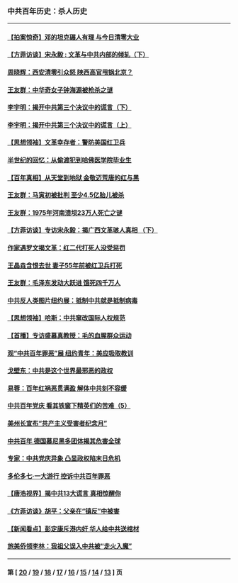 ### 中共百年历史：杀人历史
---
#### [【拍案惊奇】邓的坦克碾人有理 与今日清零大业](../../pages/nf1176106/n13729574.md?09190430) 
#### [【方菲访谈】宋永毅 : 文革与中共内部的倾轧（下）](../../pages/nf1176106/n13486836.md?09190430) 
#### [周晓辉：西安清零引众怒 陕西高官甩锅北京？](../../pages/nf1176106/n13484627.md?09190430) 
#### [王友群：中华奇女子钟海源被枪杀之谜](../../pages/nf1176106/n13430555.md?09190430) 
#### [李宇明：揭开中共第三个决议中的谎言（下）](../../pages/nf1176106/n13389389.md?09190430) 
#### [李宇明：揭开中共第三个决议中的谎言（上）](../../pages/nf1176106/n13388697.md?09190430) 
#### [【思想领袖】文革幸存者：警防美国红卫兵](../../pages/nf1176106/n13339289.md?09190430) 
#### [半世纪的回忆：从偷渡犯到哈佛医学院毕业生](../../pages/nf1176106/n13345328.md?09190430) 
#### [【百年真相】从天堂到地狱 金敬迈荒唐的红与黑](../../pages/nf1176106/n13336995.md?09190430) 
#### [王友群：马寅初被批判 至少4.5亿胎儿被杀](../../pages/nf1176106/n13260313.md?09190430) 
#### [王友群：1975年河南溃坝23万人死亡之谜](../../pages/nf1176106/n13231576.md?09190430) 
#### [【方菲访谈】专访宋永毅：揭广西文革骇人真相 （下）](../../pages/nf1176106/n13209074.md?09190430) 
#### [作家遇罗文揭文革：红二代打死人没受惩罚](../../pages/nf1176106/n13205254.md?09190430) 
#### [王晶垚含恨去世 妻子55年前被红卫兵打死](../../pages/nf1176106/n13203590.md?09190430) 
#### [王友群：毛泽东发动大跃进 饿死四千万人](../../pages/nf1176106/n13177158.md?09190430) 
#### [中共反人类图片纽约展：抵制中共就是抵制病毒](../../pages/nf1176106/n13115371.md?09190430) 
#### [【思想领袖】哈斯：中共窜改国际人权规范](../../pages/nf1176106/n13053647.md?09190430) 
#### [【首播】专访盛慕真教授：毛的血腥群众运动](../../pages/nf1176106/n13091782.md?09190430) 
#### [观“中共百年罪恶”展 纽约青年：美应吸取教训](../../pages/nf1176106/n13085246.md?09190430) 
#### [戈壁东：中共是这个世界最邪恶的政权](../../pages/nf1176106/n13085641.md?09190430) 
#### [易蓉：百年红祸恶贯满盈 解体中共刻不容缓](../../pages/nf1176106/n13084455.md?09190430) 
#### [中共百年党庆 看其铁窗下精英们的苦难（5）](../../pages/nf1176106/n13076766.md?09190430) 
#### [美州长宣布“共产主义受害者纪念月”](../../pages/nf1176106/n13074024.md?09190430) 
#### [中共百年 德国慕尼黑多团体揭其危害全球](../../pages/nf1176106/n13068873.md?09190430) 
#### [专家：中共党庆异象 凸显政权陷末日危机](../../pages/nf1176106/n13067084.md?09190430) 
#### [多伦多七·一大游行 控诉中共百年罪恶](../../pages/nf1176106/n13062043.md?09190430) 
#### [【唐浩视界】揭中共13大谎言 真相惊醒你](../../pages/nf1176106/n13065208.md?09190430) 
#### [《方菲访谈》胡平：父亲在“镇反”中被害](../../pages/nf1176106/n13064114.md?09190430) 
#### [【新闻看点】彭定康斥港内奸 华人给中共送棺材](../../pages/nf1176106/n13064230.md?09190430) 
#### [旅美侨领李林：我祖父误入中共被“走火入魔”](../../pages/nf1176106/n13062777.md?09190430) 

---
#### 第 [ [20](./20.md?09190430) / [19](./19.md?09190430) / [18](./18.md?09190430) / [17](./17.md?09190430) / [16](./16.md?09190430) / [15](./15.md?09190430) / [14](./14.md?09190430) / [13](./13.md?09190430) ] 页
